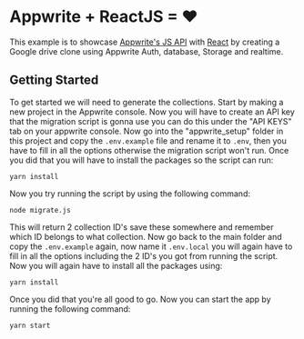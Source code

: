 # Appwrite + ReactJS = ❤

This example is to showcase [Appwrite's JS API](https://github.com/appwrite/sdk-for-js) with [React](https://reactjs.org/) by creating a Google drive clone using Appwrite Auth, database, Storage and realtime.

## Getting Started

To get started we will need to generate the collections. Start by making a new project in the Appwrite console. Now you will have to create an API key that the migration script is gonna use you can do this under the "API KEYS" tab on your appwrite console. Now go into the "appwrite_setup" folder in this project and copy the `.env.example` file and rename it to `.env`, then you have to fill in all the options otherwise the migration script won't run. Once you did that you will have to install the packages so the script can run:
```
yarn install
```
Now you try running the script by using the following command:
```
node migrate.js
```
This will return 2 collection ID's save these somewhere and remember which ID belongs to what collection.
Now go back to the main folder and copy the `.env.example` again, now name it `.env.local` you will again have to fill in all the options including the 2 ID's you got from running the script. Now you will again have to install all the packages using:
```
yarn install
```
Once you did that you're all good to go. Now you can start the app by running the following command:
```
yarn start
```